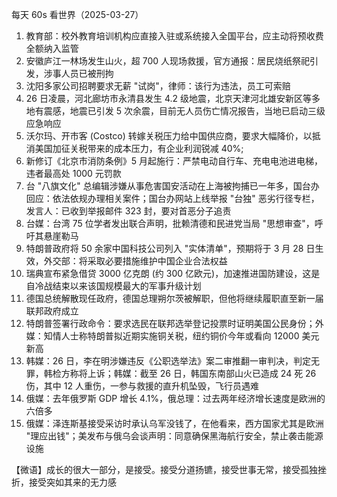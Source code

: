 每天 60s 看世界（2025-03-27）

1. 教育部：校外教育培训机构应直接入驻或系统接入全国平台，应主动将预收费全额纳入监管
2. 安徽庐江一林场发生山火，超 700 人现场救援，官方通报：居民烧纸祭祀引发，涉事人员已被刑拘
3. 沈阳多家公司招聘要求无薪 "试岗"，律师：该行为违法，员工可索赔
4. 26 日凌晨，河北廊坊市永清县发生 4.2 级地震，北京天津河北雄安新区等多地有震感，地震已引发 5 次余震，目前无人员伤亡情况报告，当地已启动三级应急响应
5. 沃尔玛、开市客 (Costco) 转嫁关税压力给中国供应商，要求大幅降价，以抵消美国加征关税带来的成本压力，有企业利润锐减 40%;
6. 新修订《北京市消防条例》5 月起施行：严禁电动自行车、充电电池进电梯，违者最高处 1000 元罚款
7. 台 "八旗文化" 总编辑涉嫌从事危害国安活动在上海被拘捕已一年多，国台办回应：依法依规办理相关案件；国台办网站上线举报 "台独" 恶劣行径专栏，发言人：已收到举报邮件 323 封，要对首恶分子追责
8. 台媒：台湾 75 位学者发出联合声明，批赖清德和民进党当局 "思想审查"，呼吁其悬崖勒马
9. 特朗普政府将 50 余家中国科技公司列入 "实体清单"，预期将于 3 月 28 日生效，外交部：将采取必要措施维护中国企业合法权益
10. 瑞典宣布紧急借贷 3000 亿克朗 (约 300 亿欧元)，加速推进国防建设，这是自冷战结束以来该国规模最大的军事升级计划
11. 德国总统解散现任政府，德国总理朔尔茨被解职，但他将继续履职直至新一届联邦政府成立
12. 特朗普签署行政命令：要求选民在联邦选举登记投票时证明美国公民身份；外媒：知情人士称特朗普拟近期实施铜关税，纽约铜价今年或看向 12000 美元新高
13. 韩媒：26 日，李在明涉嫌违反《公职选举法》案二审推翻一审判决，判定无罪，韩检方称将上诉；韩媒：截至 26 日，韩国东南部山火已造成 24 死 26 伤，其中 12 人重伤，一参与救援的直升机坠毁，飞行员遇难
14. 俄媒：去年俄罗斯 GDP 增长 4.1%，俄总理：过去两年经济增长速度是欧洲的六倍多
15. 俄媒：泽连斯基接受采访时承认乌军没钱了，在他看来，西方国家尤其是欧洲 "理应出钱"；美发布与俄乌会谈声明：同意确保黑海航行安全，禁止袭击能源设施

【微语】成长的很大一部分，是接受。接受分道扬镳，接受世事无常，接受孤独挫折，接受突如其来的无力感